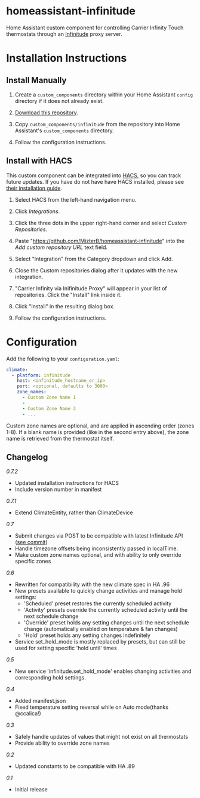 # homeassistant-infinitude
Home Assistant custom component for controlling Carrier Infinity Touch thermostats through an [Infinitude](https://github.com/nebulous/infinitude) proxy server.

# Installation Instructions

## Install Manually

1. Create a `custom_components` directory within your Home Assistant `config` directory if it does not already exist.

2. [Download this repository](https://github.com/MizterB/homeassistant-infinitude/archive/master.zip).

3. Copy `custom_components/infinitude` from the repository into Home Assistant's `custom_components` directory.

4. Follow the configuration instructions.

## Install with HACS
This custom component can be integrated into [HACS](https://github.com/hacs/integration), so you can track future updates.  If you have do not have have HACS installed, please see [their installation guide](https://hacs.xyz/docs/installation/manual).

1. Select HACS from the left-hand navigation menu.

2. Click _Integrations_.

3. Click the three dots in the upper right-hand corner and select _Custom Repositories_.

4. Paste "https://github.com/MizterB/homeassistant-infinitude" into the _Add custom repository URL_ text field.

5. Select "Integration" from the Category dropdown and click Add.

6. Close the Custom repositories dialog after it updates with the new integration.

7. "Carrier Infinity via Inifinitude Proxy" will appear in your list of repositories.  Click the "Install" link inside it.

8. Click "Install" in the resulting dialog box.

9. Follow the configuration instructions.

# Configuration
Add the following to your `configuration.yaml`:
```yaml
climate:
  - platform: infinitude
    host: <infinitude_hostname_or_ip>
    port: <optional, defaults to 3000>
    zone_names:
      - Custom Zone Name 1
      - 
      - Custom Zone Name 3
      - ...
```
Custom zone names are optional, and are applied in ascending order (zones 1-8).  If a blank name is provided (like in the second entry above), the zone name is retrieved from the thermostat itself.


## Changelog
*0.7.2*
- Updated installation instructions for HACS
- Include version number in manifest
  
*0.7.1*
- Extend ClimateEntity, rather than ClimateDevice
  
*0.7*
- Submit changes via POST to be compatible with latest Infinitude API ([see commit](https://github.com/MizterB/infinitude/commit/a0c3b7a58c1c3535a0811001bcfed2c43c672906))
- Handle timezone offsets being inconsistently passed in localTime.
- Make custom zone names optional, and with ability to only override specific zones

*0.6*
- Rewritten for compatibility with the new climate spec in HA .96
- New presets available to quickly change activities and manage hold settings:
  - 'Scheduled' preset restores the currently scheduled activity
  - 'Activity' presets override the currently scheduled activity until the next schedule change
  - 'Override' preset holds any setting changes until the next schedule change (automatically enabled on temperature & fan changes)
  - 'Hold' preset holds any setting changes indefinitely
- Service set_hold_mode is mostly replaced by presets, but can still be used for setting specific 'hold until' times

*0.5*
- New service 'infinitude.set_hold_mode' enables changing activities and corresponding hold settings.

*0.4*
- Added manifest.json
- Fixed temperature setting reversal while on Auto mode(thanks @ccalica!)

*0.3*
- Safely handle updates of values that might not exist on all thermostats
- Provide ability to override zone names

*0.2*
- Updated constants to be compatible with HA .89

*0.1*
- Initial release
